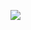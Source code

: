 
<a href='http://37.139.13.190/job/SpringBootApi/'><img src='htttps://issues.jenkins-ci.org/secure/projectavatar?pid=10172&amp;avatarId=10152'></a>
